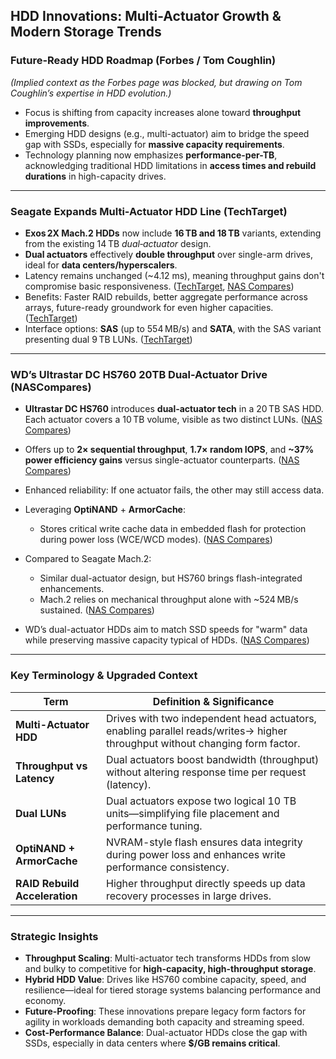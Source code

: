 ## HDD Innovations: Multi-Actuator Growth & Modern Storage Trends

### &#x20;Future-Ready HDD Roadmap (Forbes / Tom Coughlin)

*(Implied context as the Forbes page was blocked, but drawing on Tom Coughlin’s expertise in HDD evolution.)*

* Focus is shifting from capacity increases alone toward **throughput improvements**.
* Emerging HDD designs (e.g., multi-actuator) aim to bridge the speed gap with SSDs, especially for **massive capacity requirements**.
* Technology planning now emphasizes **performance-per-TB**, acknowledging traditional HDD limitations in **access times and rebuild durations** in high-capacity drives.

---

### &#x20;Seagate Expands Multi-Actuator HDD Line (TechTarget)

* **Exos 2X Mach.2 HDDs** now include **16 TB and 18 TB** variants, extending from the existing 14 TB *dual‑actuator* design.
* **Dual actuators** effectively **double throughput** over single-arm drives, ideal for **data centers/hyperscalers**.
* Latency remains unchanged (\~4.12 ms), meaning throughput gains don't compromise basic responsiveness. ([TechTarget][1], [NAS Compares][2])
* Benefits: Faster RAID rebuilds, better aggregate performance across arrays, future-ready groundwork for even higher capacities. ([TechTarget][3])
* Interface options: **SAS** (up to 554 MB/s) and **SATA**, with the SAS variant presenting dual 9 TB LUNs. ([TechTarget][1])

---

### &#x20;WD’s Ultrastar DC HS760 20TB Dual-Actuator Drive (NASCompares)

* **Ultrastar DC HS760** introduces **dual‑actuator tech** in a 20 TB SAS HDD. Each actuator covers a 10 TB volume, visible as two distinct LUNs. ([NAS Compares][2])
* Offers up to **2× sequential throughput**, **1.7× random IOPS**, and **\~37% power efficiency gains** versus single-actuator counterparts. ([NAS Compares][2])
* Enhanced reliability: If one actuator fails, the other may still access data.
* Leveraging **OptiNAND** + **ArmorCache**:

  * Stores critical write cache data in embedded flash for protection during power loss (WCE/WCD modes). ([NAS Compares][2])
* Compared to Seagate Mach.2:

  * Similar dual-actuator design, but HS760 brings flash-integrated enhancements.
  * Mach.2 relies on mechanical throughput alone with \~524 MB/s sustained. ([NAS Compares][2])
* WD’s dual-actuator HDDs aim to match SSD speeds for "warm" data while preserving massive capacity typical of HDDs. ([NAS Compares][2])

---

### Key Terminology & Upgraded Context

| Term                          | Definition & Significance                                                                                                   |
| ----------------------------- | --------------------------------------------------------------------------------------------------------------------------- |
| **Multi-Actuator HDD**        | Drives with two independent head actuators, enabling parallel reads/writes→ higher throughput without changing form factor. |
| **Throughput vs Latency**     | Dual actuators boost bandwidth (throughput) without altering response time per request (latency).                           |
| **Dual LUNs**                 | Dual actuators expose two logical 10 TB units—simplifying file placement and performance tuning.                            |
| **OptiNAND + ArmorCache**     | NVRAM-style flash ensures data integrity during power loss and enhances write performance consistency.                      |
| **RAID Rebuild Acceleration** | Higher throughput directly speeds up data recovery processes in large drives.                                               |

---

### Strategic Insights

* **Throughput Scaling**: Multi-actuator tech transforms HDDs from slow and bulky to competitive for **high-capacity, high-throughput storage**.
* **Hybrid HDD Value**: Drives like HS760 combine capacity, speed, and resilience—ideal for tiered storage systems balancing performance and economy.
* **Future-Proofing**: These innovations prepare legacy form factors for agility in workloads demanding both capacity and streaming speed.
* **Cost-Performance Balance**: Dual-actuator HDDs close the gap with SSDs, especially in data centers where **\$/GB remains critical**.

[1]: https://www.techtarget.com/searchstorage/news/252527447/Seagate-quietly-expands-multi-actuator-HDD-product-line?utm_source=chatgpt.com "Seagate quietly expands multi-actuator HDD product line | TechTarget"
[2]: https://nascompares.com/2023/01/31/wd-reveal-the-ultrastar-dc-hs760-dual-actuator-20tb-hard-drive/?utm_source=chatgpt.com "WD Reveal the Ultrastar DC HS760 Dual Actuator 20TB Hard Drive – NAS Compares"
[3]: https://www.techtarget.com/searchstorage/news/252527447/Seagate-quietly-expands-multi-actuator-HDD-product-line "Seagate quietly expands multi-actuator HDD product line | TechTarget"
